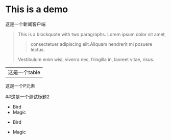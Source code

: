 # This is a demo
  这是一个新闻客户端
>This is a blockquote with two paragraphs. Lorem ipsum dolor sit amet, 
>
>>consectetuer adipiscing elit.Aliquam hendrerit mi posuere lectus. 
>
>Vestibulum enim wisi, viverra nec, fringilla in, laoreet vitae, risus.

<table> <tr> <td>这是一个table</td> </tr> </table>
<p>这是一个P元素</p>

##这是一个测试标题2
<ul> <li>Bird</li> <li>Magic</li> </ul>
<ul> <li><p>Bird</p></li> <li><p>Magic</p></li> </ul>
